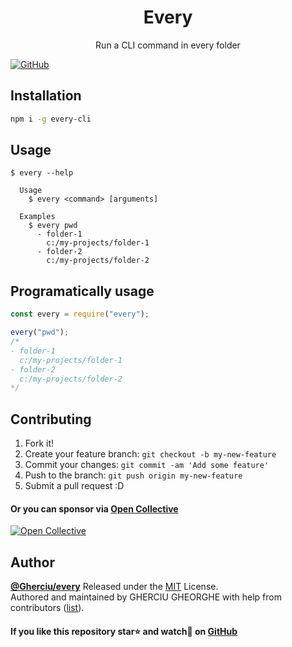 <div align="center">
  <h1>Every</h1>
  <p>Run a CLI command in every folder</p>
</div>

[![GitHub](https://img.shields.io/github/license/Gherciu/every)](https://github.com/Gherciu/every/blob/master/LICENSE)

## Installation

```bash
npm i -g every-cli
```

## Usage

```
$ every --help

  Usage
    $ every <command> [arguments]

  Examples
    $ every pwd
      - folder-1
        c:/my-projects/folder-1
      - folder-2
        c:/my-projects/folder-2
```

## Programatically usage

```js
const every = require("every");

every("pwd");
/*
- folder-1
  c:/my-projects/folder-1
- folder-2
  c:/my-projects/folder-2
*/
```

## Contributing

1. Fork it!
2. Create your feature branch: `git checkout -b my-new-feature`
3. Commit your changes: `git commit -am 'Add some feature'`
4. Push to the branch: `git push origin my-new-feature`
5. Submit a pull request :D

#### Or you can sponsor via [Open Collective](https://opencollective.com/gherciu-gheorghe/)

[![Open Collective](https://opencollective.com/gherciu-gheorghe/tiers/sponsor.svg?avatarHeight=60)](https://opencollective.com/gherciu-gheorghe/)

## Author

**[@Gherciu/every](https://github.com/Gherciu/every)** Released under the [MIT](https://github.com/Gherciu/every/blob/master/LICENSE) License.<br>
Authored and maintained by GHERCIU GHEORGHE with help from contributors ([list](https://github.com/Gherciu/every/contributors)).

#### If you like this repository star:star: and watch:eyes: on [GitHub](https://github.com/Gherciu/every)
